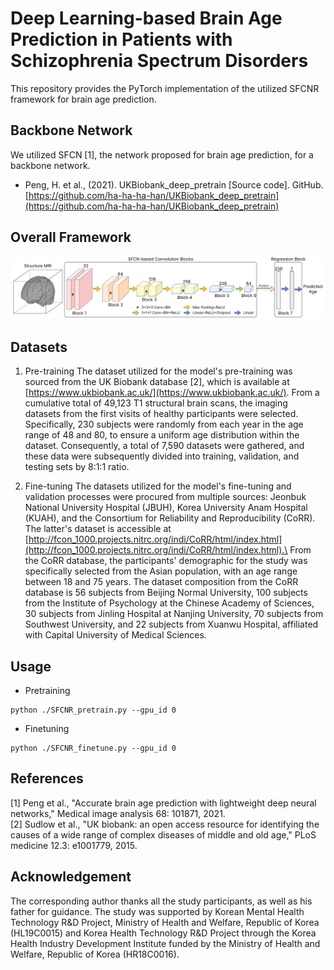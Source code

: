# Deep Learning-based Brain Age Prediction in Patients with Schizophrenia Spectrum Disorders
This repository provides the PyTorch implementation of the utilized SFCNR framework for brain age prediction.


## Backbone Network
We utilized SFCN [1], the network proposed for brain age prediction, for a backbone network.
- Peng, H. et al., (2021). UKBiobank_deep_pretrain [Source code]. GitHub. [https://github.com/ha-ha-ha-han/UKBiobank_deep_pretrain](https://github.com/ha-ha-ha-han/UKBiobank_deep_pretrain)


## Overall Framework
![image](https://github.com/heodawoon/SFCNR/blob/main/image/OverallFramework_SFCNR.jpg)


## Datasets
1. Pre-training
The dataset utilized for the model's pre-training was sourced from the UK Biobank database [2], which is available at [https://www.ukbiobank.ac.uk/](https://www.ukbiobank.ac.uk/). From a cumulative total of 49,123 T1 structural brain scans, the imaging datasets from the first visits of healthy participants were selected. Specifically, 230 subjects were randomly from each year in the age range of 48 and 80, to ensure a uniform age distribution within the dataset. Consequently, a total of 7,590 datasets were gathered, and these data were subsequently divided into training, validation, and testing sets by 8:1:1 ratio.


2. Fine-tuning
The datasets utilized for the model's fine-tuning and validation processes were procured from multiple sources: Jeonbuk National University Hospital (JBUH), Korea University Anam Hospital (KUAH), and the Consortium for Reliability and Reproducibility (CoRR). The latter's dataset is accessible at [http://fcon_1000.projects.nitrc.org/indi/CoRR/html/index.html](http://fcon_1000.projects.nitrc.org/indi/CoRR/html/index.html).\
From the CoRR database, the participants' demographic for the study was specifically selected from the Asian population, with an age range between 18 and 75 years. The dataset composition from the CoRR database is 56 subjects from Beijing Normal University, 100 subjects from the Institute of Psychology at the Chinese Academy of Sciences, 30 subjects from Jinling Hospital at Nanjing University, 70 subjects from Southwest University, and 22 subjects from Xuanwu Hospital, affiliated with Capital University of Medical Sciences.


## Usage

- Pretraining
```
python ./SFCNR_pretrain.py --gpu_id 0
```

- Finetuning
```
python ./SFCNR_finetune.py --gpu_id 0
```


## References
[1] Peng et al., "Accurate brain age prediction with lightweight deep neural networks," Medical image analysis 68: 101871, 2021.\
[2] Sudlow et al., "UK biobank: an open access resource for identifying the causes of a wide range of complex diseases of middle and old age," PLoS medicine 12.3: e1001779, 2015.


## Acknowledgement
The corresponding author thanks all the study participants, as well as his father for guidance. The study was supported by Korean Mental Health Technology R&D Project, Ministry of Health and Welfare, Republic of Korea (HL19C0015) and Korea Health Technology R&D Project through the Korea Health Industry Development Institute funded by the Ministry of Health and Welfare, Republic of Korea (HR18C0016).
